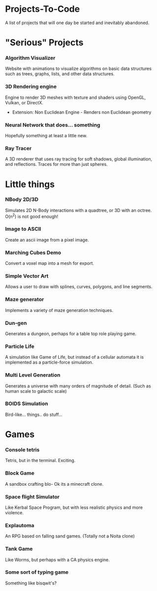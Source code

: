 # Projects-To-Code
A list of projects that will one day be started and inevitably abandoned.

# "Serious" Projects
### Algorithm Visualizer
Website with animations to visualize algorithms on basic data structures such as trees, graphs, lists, and other data structures.
### 3D Rendering engine
Engine to render 3D meshes with texture and shaders using OpenGL, Vulkan, or DirectX.
- Extension: Non Euclidean Engine - Renders non Euclidean geometry
### Neural Network that does... something
Hopefully something at least a little new.
### Ray Tracer
A 3D renderer that uses ray tracing for soft shadows, global illumination, and reflections.
Traces for more than just spheres.

# Little things
### NBody 2D/3D
Simulates 2D N-Body interactions with a quadtree, or 3D with an octree. O(n<sup>2</sup>) is not good enough!
### Image to ASCII
Create an ascii image from a pixel image.
### Marching Cubes Demo
Convert a voxel map into a mesh for export.
### Simple Vector Art
Allows a user to draw with splines, curves, polygons, and line segments.
### Maze generator
Implements a variety of maze generation techniques.
### Dun-gen
Generates a dungeon, perhaps for a table top role playing game.
### Particle Life
A simulation like Game of Life, but instead of a cellular automata it is implemented as a particle-force simulation.
### Multi Level Generation
Generates a universe with many orders of magnitude of detail. (Such as human scale to galactic scale)
### BOIDS Simulation
Bird-like... things.. do stuff...

# Games
### Console tetris
Tetris, but in the terminal. Exciting.
### Block Game
A sandbox crafting blo- Ok its a minecraft clone.
### Space flight Simulator
Like Kerbal Space Program, but with less realistic physics and more violence.
### Explautoma
An RPG based on falling sand games. (Totally not a Noita clone)
### Tank Game
Like Worms, but perhaps with a CA physics engine.
### Some sort of typing game
Something like bisqwit's?
